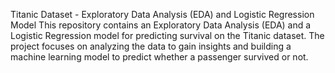 Titanic Dataset - Exploratory Data Analysis (EDA) and Logistic Regression Model
This repository contains an Exploratory Data Analysis (EDA) and a Logistic Regression model for predicting survival on the Titanic dataset. The project focuses on analyzing the data to gain insights and building a machine learning model to predict whether a passenger survived or not.
